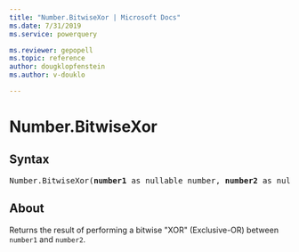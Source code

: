 ```yaml
---
title: "Number.BitwiseXor | Microsoft Docs"
ms.date: 7/31/2019
ms.service: powerquery

ms.reviewer: gepopell
ms.topic: reference
author: dougklopfenstein
ms.author: v-douklo

---
```

# Number.BitwiseXor

## Syntax

<pre>
Number.BitwiseXor(<b>number1</b> as nullable number, <b>number2</b> as nullable number) as nullable number
</pre>
  
## About  

Returns the result of performing a bitwise "XOR" (Exclusive-OR) between `number1` and `number2`.
